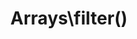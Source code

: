 ---
title: Arrays\filter()
description: >
 Create a function which filters an array using the defined predicate.

layout: function
group: arrays
subgroup: array_filter
categories: [array, array filter]
coreFunctions: [array_filter()]

source: https://github.com/gin0115/pinkcrab_function_constructors/blob/master/src/arrays.php#L268
namespace: PinkCrab\FunctionConstructors\Arrays
since: 0.1.0

deprecated: false
alternative: false

definition: >
 /**
  * Returns a Closure for filtering the passed array
  *
  * @param callable(mixed): bool $callable The predicate function that determines if the value should be kept.
  * @return Closure(array<int|string, mixed>): array<int|string, mixed>
  */
 Arrays\filter(callable $callback): Closure
closure: >
 /**
   * @param array<int|string, mixed> $array
   * @return array<int|string, mixed>
   */
 $function (array $data): array

examplePartial: >
 // Create a function that will filter out all values that are not strings.

 $filter = Arrays\filter('is_string');  


 // Called as a function.

 var_dump($filter(['a', 1, 'b', 2])); // ['a', 'b']


exampleCurried: >
 // Filter an array for all even numbers.

 var_dump(Arrays\filter(fn($v) => $v % 2 === 0)([1, 2, 3, 4, 5])); // [2, 4]

---
